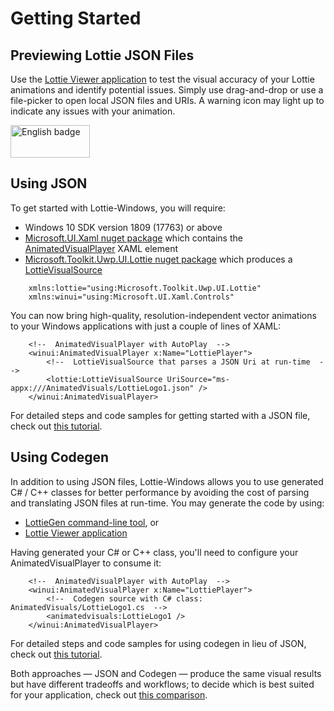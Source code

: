 # Getting Started

## Previewing Lottie JSON Files

Use the [Lottie Viewer application](https://aka.ms/lottieviewer) to test the visual accuracy of your Lottie animations and identify potential issues. 
Simply use drag-and-drop or use a file-picker to open local JSON files and URIs. A warning icon may light up to indicate any issues with your animation.

<a href='//www.microsoft.com/store/apps/9p7x9k692tmw?ocid=badge'><img src='https://assets.windowsphone.com/13484911-a6ab-4170-8b7e-795c1e8b4165/English_get_L_InvariantCulture_Default.png' alt='English badge' width='127px' height='52px'/></a>

## Using JSON 

To get started with Lottie-Windows, you will require:

*  Windows 10 SDK version 1809 (17763) or above
* [Microsoft.UI.Xaml nuget package](https://www.nuget.org/packages/Microsoft.UI.Xaml/) which contains the [AnimatedVisualPlayer](https://www.docs.microsoft.com/uwp/api/microsoft.ui.xaml.controls.animatedvisualplayer) XAML element
* [Microsoft.Toolkit.Uwp.UI.Lottie nuget package](https://www.nuget.org/packages/Microsoft.Toolkit.Uwp.UI.Lottie/) which produces a [LottieVisualSource](https://docs.microsoft.com/dotnet/api/microsoft.toolkit.uwp.ui.lottie.lottievisualsource)

```XAML
    xmlns:lottie="using:Microsoft.Toolkit.Uwp.UI.Lottie"
    xmlns:winui="using:Microsoft.UI.Xaml.Controls"
```

You can now bring high-quality, resolution-independent vector animations to your Windows applications with just a couple of lines of XAML:

```XAML
    <!--  AnimatedVisualPlayer with AutoPlay  -->
    <winui:AnimatedVisualPlayer x:Name="LottiePlayer">
        <!--  LottieVisualSource that parses a JSON Uri at run-time  -->
        <lottie:LottieVisualSource UriSource="ms-appx:///AnimatedVisuals/LottieLogo1.json" />
    </winui:AnimatedVisualPlayer>
```

For detailed steps and code samples for getting started with a JSON file, check out [this tutorial](https://docs.microsoft.com/windows/communitytoolkit/animations/lottie-scenarios/getting_started_json).

## Using Codegen

In addition to using JSON files, Lottie-Windows allows you to use generated C# / C++ classes for better performance 
by avoiding the cost of parsing and translating JSON files at run-time. You may generate the code by using:

* [LottieGen command-line tool](https://aka.ms/lottiegen), or
* [Lottie Viewer application](https://github.com/windows-toolkit/Lottie-Windows/tree/master/LottieViewer#usage)

Having generated your C# or C++ class, you'll need to configure your AnimatedVisualPlayer to consume it:

```XAML
    <!--  AnimatedVisualPlayer with AutoPlay  -->
    <winui:AnimatedVisualPlayer x:Name="LottiePlayer">
        <!--  Codegen source with C# class: AnimatedVisuals/LottieLogo1.cs  -->
        <animatedvisuals:LottieLogo1 />
    </winui:AnimatedVisualPlayer>
```

For detailed steps and code samples for using codegen in lieu of JSON, check out [this tutorial](https://docs.microsoft.com/windows/communitytoolkit/animations/lottie-scenarios/getting_started_codegen).

Both approaches — JSON and Codegen — produce the same visual results but have different tradeoffs and workflows; 
to decide which is best suited for your application, check out [this comparison](https://docs.microsoft.com/windows/communitytoolkit/animations/lottie-scenarios/json_codegen).
